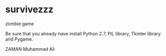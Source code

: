 # survivezzz
zombie game

Be sure that you already have install Python 2.7, PIL library, Tkinter library and Pygame.

ZAMAN Muhammad Ali
